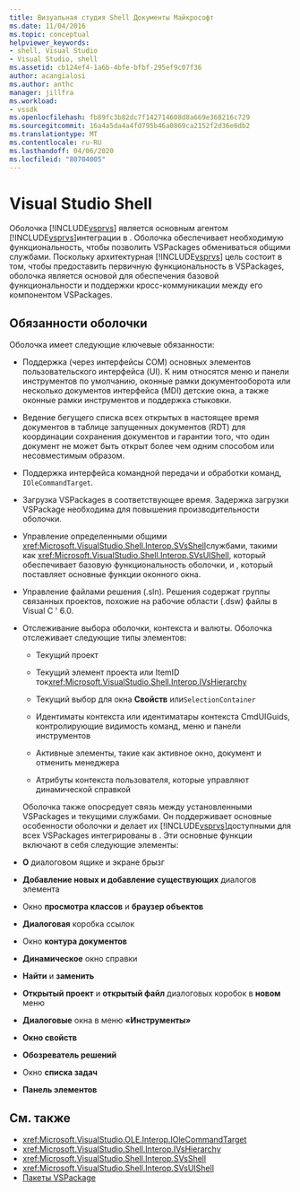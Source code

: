 ```yaml
---
title: Визуальная студия Shell Документы Майкрософт
ms.date: 11/04/2016
ms.topic: conceptual
helpviewer_keywords:
- shell, Visual Studio
- Visual Studio, shell
ms.assetid: cb124ef4-1a6b-4bfe-bfbf-295ef9c07f36
author: acangialosi
ms.author: anthc
manager: jillfra
ms.workload:
- vssdk
ms.openlocfilehash: fb89fc3b82dc7f142714608d8a669e368216c729
ms.sourcegitcommit: 16a4a5da4a4fd795b46a0869ca2152f2d36e6db2
ms.translationtype: MT
ms.contentlocale: ru-RU
ms.lasthandoff: 04/06/2020
ms.locfileid: "80704005"
---
```

# <a name="visual-studio-shell"></a>Visual Studio Shell
Оболочка [!INCLUDE[vsprvs](../../code-quality/includes/vsprvs_md.md)] является основным агентом [!INCLUDE[vsprvs](../../code-quality/includes/vsprvs_md.md)]интеграции в . Оболочка обеспечивает необходимую функциональность, чтобы позволить VSPackages обмениваться общими службами. Поскольку архитектурная [!INCLUDE[vsprvs](../../code-quality/includes/vsprvs_md.md)] цель состоит в том, чтобы предоставить первичную функциональность в VSPackages, оболочка является основой для обеспечения базовой функциональности и поддержки кросс-коммуникации между его компонентом VSPackages.

## <a name="shell-responsibilities"></a>Обязанности оболочки
 Оболочка имеет следующие ключевые обязанности:

- Поддержка (через интерфейсы COM) основных элементов пользовательского интерфейса (UI). К ним относятся меню и панели инструментов по умолчанию, оконные рамки документооборота или несколько документов интерфейса (MDI) детские окна, а также оконные рамки инструментов и поддержка стыковки.

- Ведение бегущего списка всех открытых в настоящее время документов в таблице запущенных документов (RDT) для координации сохранения документов и гарантии того, что один документ не может быть открыт более чем одним способом или несовместимым образом.

- Поддержка интерфейса командной передачи и обработки команд, `IOleCommandTarget`.

- Загрузка VSPackages в соответствующее время. Задержка загрузки VSPackage необходима для повышения производительности оболочки.

- Управление определенными общими <xref:Microsoft.VisualStudio.Shell.Interop.SVsShell>службами, такими как <xref:Microsoft.VisualStudio.Shell.Interop.SVsUIShell>, который обеспечивает базовую функциональность оболочки, и , который поставляет основные функции оконного окна.

- Управление файлами решения (.sln). Решения содержат группы связанных проектов, похожие на рабочие области (.dsw) файлы в Visual C ' 6.0.

- Отслеживание выбора оболочки, контекста и валюты. Оболочка отслеживает следующие типы элементов:

  - Текущий проект

  - Текущий элемент проекта или ItemID ток<xref:Microsoft.VisualStudio.Shell.Interop.IVsHierarchy>

  - Текущий выбор для окна **Свойств** или`SelectionContainer`

  - Идентиматы контекста или идентиматары контекста CmdUIGuids, контролирующие видимость команд, меню и панели инструментов

  - Активные элементы, такие как активное окно, документ и отменить менеджера

  - Атрибуты контекста пользователя, которые управляют динамической справкой

  Оболочка также опосредует связь между установленными VSPackages и текущими службами. Он поддерживает основные особенности оболочки и делает их [!INCLUDE[vsprvs](../../code-quality/includes/vsprvs_md.md)]доступными для всех VSPackages интегрированы в . Эти основные функции включают в себя следующие элементы:

- **О** диалоговом ящике и экране брызг

- **Добавление новых и добавление существующих** диалогов элемента

- Окно **просмотра классов** и **браузер объектов**

- **Диалоговая** коробка ссылок

- Окно **контура документов**

- **Динамическое** окно справки

- **Найти** и **заменить**

- **Открытый проект** и **открытый файл** диалоговых коробок в **новом** меню

- **Диалоговые** окна в меню **«Инструменты»**

- **Окно свойств**

- **Обозреватель решений**

- Окно **списка задач**

- **Панель элементов**

## <a name="see-also"></a>См. также
- <xref:Microsoft.VisualStudio.OLE.Interop.IOleCommandTarget>
- <xref:Microsoft.VisualStudio.Shell.Interop.IVsHierarchy>
- <xref:Microsoft.VisualStudio.Shell.Interop.SVsShell>
- <xref:Microsoft.VisualStudio.Shell.Interop.SVsUIShell>
- [Пакеты VSPackage](../../extensibility/internals/vspackages.md)

